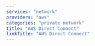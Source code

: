 ```yaml
---
services: "network"
providers: "aws"
categories: "private network"
title: "AWS Direct Connect"
linkTitle: "AWS Direct Connect"
---
```

